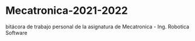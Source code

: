 # Mecatronica-2021-2022
bitácora de trabajo personal de la asignatura de Mecatronica - Ing. Robotica Software
